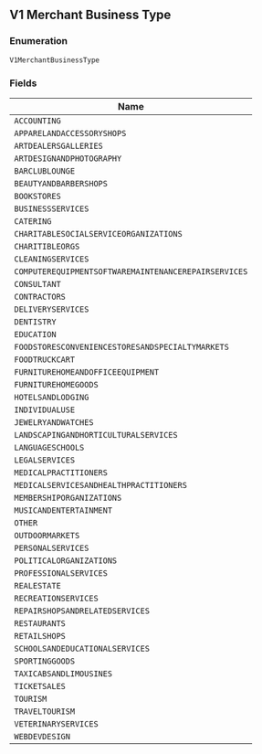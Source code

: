 ## V1 Merchant Business Type

### Enumeration

`V1MerchantBusinessType`

### Fields

| Name |
|  --- |
| `ACCOUNTING` |
| `APPARELANDACCESSORYSHOPS` |
| `ARTDEALERSGALLERIES` |
| `ARTDESIGNANDPHOTOGRAPHY` |
| `BARCLUBLOUNGE` |
| `BEAUTYANDBARBERSHOPS` |
| `BOOKSTORES` |
| `BUSINESSSERVICES` |
| `CATERING` |
| `CHARITABLESOCIALSERVICEORGANIZATIONS` |
| `CHARITIBLEORGS` |
| `CLEANINGSERVICES` |
| `COMPUTEREQUIPMENTSOFTWAREMAINTENANCEREPAIRSERVICES` |
| `CONSULTANT` |
| `CONTRACTORS` |
| `DELIVERYSERVICES` |
| `DENTISTRY` |
| `EDUCATION` |
| `FOODSTORESCONVENIENCESTORESANDSPECIALTYMARKETS` |
| `FOODTRUCKCART` |
| `FURNITUREHOMEANDOFFICEEQUIPMENT` |
| `FURNITUREHOMEGOODS` |
| `HOTELSANDLODGING` |
| `INDIVIDUALUSE` |
| `JEWELRYANDWATCHES` |
| `LANDSCAPINGANDHORTICULTURALSERVICES` |
| `LANGUAGESCHOOLS` |
| `LEGALSERVICES` |
| `MEDICALPRACTITIONERS` |
| `MEDICALSERVICESANDHEALTHPRACTITIONERS` |
| `MEMBERSHIPORGANIZATIONS` |
| `MUSICANDENTERTAINMENT` |
| `OTHER` |
| `OUTDOORMARKETS` |
| `PERSONALSERVICES` |
| `POLITICALORGANIZATIONS` |
| `PROFESSIONALSERVICES` |
| `REALESTATE` |
| `RECREATIONSERVICES` |
| `REPAIRSHOPSANDRELATEDSERVICES` |
| `RESTAURANTS` |
| `RETAILSHOPS` |
| `SCHOOLSANDEDUCATIONALSERVICES` |
| `SPORTINGGOODS` |
| `TAXICABSANDLIMOUSINES` |
| `TICKETSALES` |
| `TOURISM` |
| `TRAVELTOURISM` |
| `VETERINARYSERVICES` |
| `WEBDEVDESIGN` |

